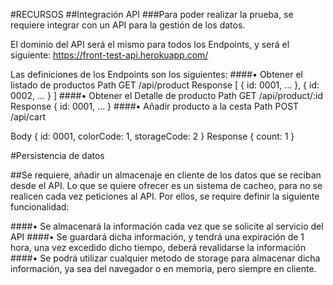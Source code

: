 #RECURSOS
##Integración API
###Para poder realizar la prueba, se requiere integrar con un API para la gestión de los datos.

El dominio del API será el mismo para todos los Endpoints, y será el siguiente:
https://front-test-api.herokuapp.com/

Las definiciones de los Endpoints son los siguientes:
####• Obtener el listado de productos
Path
GET /api/product
Response
[
{
id: 0001,
...
},
{
id: 0002,
...
}
]
####• Obtener el Detalle de producto
Path
GET /api/product/:id
Response
{
id: 0001,
...
}
####• Añadir producto a la cesta
Path
POST /api/cart

Body
{
id: 0001,
colorCode: 1,
storageCode: 2
}
Response
{
count: 1
}

#Persistencia de datos

##Se requiere, añadir un almacenaje en cliente de los datos que se reciban desde el API. Lo que
se quiere ofrecer es un sistema de cacheo, para no se realicen cada vez peticiones al API. Por
ellos, se require definir la siguiente funcionalidad:

####• Se almacenará la información cada vez que se solicite al servicio del API
####• Se guardará dicha información, y tendrá una expiración de 1 hora, una vez excedido
dicho tiempo, deberá revalidarse la información
####• Se podrá utilizar cualquier metodo de storage para almacenar dicha información, ya
sea del navegador o en memoria, pero siempre en cliente.